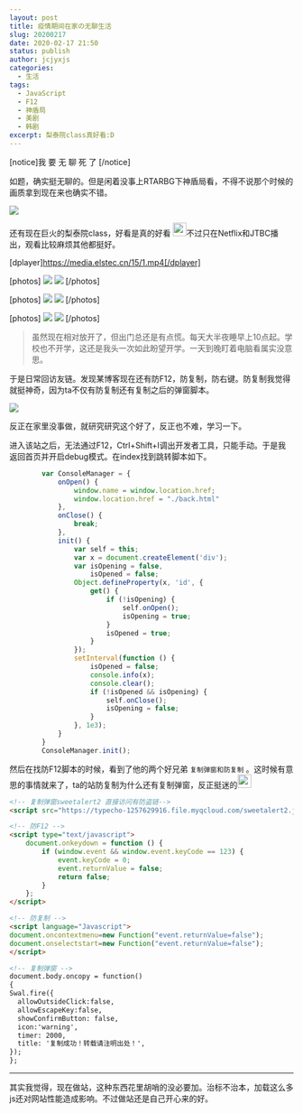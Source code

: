```yaml
---
layout: post
title: 疫情期间在家の无聊生活
slug: 20200217
date: 2020-02-17 21:50
status: publish
author: jcjyxjs
categories:
  - 生活
tags:
  - JavaScript
  - F12
  - 神盾局
  - 美剧
  - 韩剧
excerpt: 梨泰院class真好看:D
---
```


[notice]我   要   无   聊   死   了  [/notice]

如题，确实挺无聊的。但是闲着没事上RTARBG下神盾局看，不得不说那个时候的画质拿到现在来也确实不错。

![](https://cdn.elstec.cn/15/1.png?imageMogr2/format/webp/interlace/1/quality/100)

<div>
还有现在巨火的梨泰院class，好看是真的好看
<img style="display:inline" src="https://cdn.elstec.cn/%E5%93%94%E5%93%A9%E5%93%94%E5%93%A9%E8%A1%A8%E6%83%85%E5%8C%85/doge.png" width="24" height="24">不过只在Netflix和JTBC播出，观看比较麻烦其他都挺好。
</div>

[dplayer]https://media.elstec.cn/15/1.mp4[/dplayer]


[photos]
![](https://cdn.elstec.cn/15/3.png?imageMogr2/format/webp/interlace/1/quality/100)
![](https://cdn.elstec.cn/15/4.png?imageMogr2/format/webp/interlace/1/quality/100)
[/photos]

[photos]
![](https://cdn.elstec.cn/15/5.png?imageMogr2/format/webp/interlace/1/quality/100)
![](https://cdn.elstec.cn/15/6.png?imageMogr2/format/webp/interlace/1/quality/100)
[/photos]

[photos]
![](https://cdn.elstec.cn/15/7.png?imageMogr2/format/webp/interlace/1/quality/100)
![](https://cdn.elstec.cn/15/8.png?imageMogr2/format/webp/interlace/1/quality/100)
[/photos]

> 虽然现在相对放开了，但出门总还是有点慌。每天大半夜睡早上10点起。学校也不开学，这还是我头一次如此盼望开学。一天到晚盯着电脑看属实没意思。

于是日常回访友链。发现某博客现在还有防F12，防复制，防右键。防复制我觉得就挺神奇，因为ta不仅有防复制还有复制之后的弹窗脚本。

![](https://cdn.elstec.cn/15/2.png?imageMogr2/format/webp/interlace/1/quality/100)

反正在家里没事做，就研究研究这个好了，反正也不难，学习一下。

进入该站之后，无法通过F12，Ctrl+Shift+I调出开发者工具，只能手动。于是我返回首页并开启debug模式。在index找到跳转脚本如下。

~~~JavaScript
        var ConsoleManager = {
            onOpen() {
                window.name = window.location.href;
                window.location.href = "./back.html"
            },
            onClose() {
                break;
            },
            init() {
                var self = this;
                var x = document.createElement('div');
                var isOpening = false,
                    isOpened = false;
                Object.defineProperty(x, 'id', {
                    get() {
                        if (!isOpening) {
                            self.onOpen();
                            isOpening = true;
                        }
                        isOpened = true;
                    }
                });
                setInterval(function () {
                    isOpened = false;
                    console.info(x);
                    console.clear();
                    if (!isOpened && isOpening) {
                        self.onClose();
                        isOpening = false;
                    }
                }, 1e3);
            }
        }
        ConsoleManager.init();
~~~

然后在找防F12脚本的时候，看到了他的两个好兄弟 `复制弹窗和防复制` 。这时候有意思的事情就来了，ta的站防复制为什么还有复制弹窗，反正挺迷的<img style="display:inline" src="https://cdn.elstec.cn/%E5%93%94%E5%93%A9%E5%93%94%E5%93%A9%E8%A1%A8%E6%83%85%E5%8C%85/doge.png" width="24" height="24">

~~~html
<!-- 复制弹窗sweetalert2 直接访问有防盗链-->
<script src="https://typecho-1257629916.file.myqcloud.com/sweetalert2.js"></script>

<!-- 防F12 -->
<script type="text/javascript">
    document.onkeydown = function () {
        if (window.event && window.event.keyCode == 123) {
            event.keyCode = 0;
            event.returnValue = false;
            return false;
        }
    };
</script>

<!-- 防复制 -->
<script language="Javascript">
document.oncontextmenu=new Function("event.returnValue=false");
document.onselectstart=new Function("event.returnValue=false");
</script>

<!-- 复制弹窗 -->
document.body.oncopy = function()
{
Swal.fire({
  allowOutsideClick:false,
  allowEscapeKey:false,
  showConfirmButton: false,
  icon:'warning',
  timer: 2000,
  title: '复制成功！转载请注明出处！',
});
};

~~~

---

其实我觉得，现在做站，这种东西花里胡哨的没必要加。治标不治本，加载这么多js还对网站性能造成影响。不过做站还是自己开心来的好。
